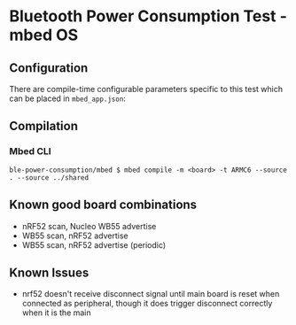 # Bluetooth Power Consumption Test - mbed OS

## Configuration

There are compile-time configurable parameters specific to this test which can be placed in `mbed_app.json`:

## Compilation

### Mbed CLI

```shell
ble-power-consumption/mbed $ mbed compile -m <board> -t ARMC6 --source . --source ../shared
```

## Known good board combinations

 * nRF52 scan, Nucleo WB55 advertise
 * WB55 scan, nRF52 advertise
 * WB55 scan, nRF52 advertise (periodic)

## Known Issues

 * nrf52 doesn't receive disconnect signal until main board is reset when connected as peripheral, though it does trigger disconnect correctly when it is the main
